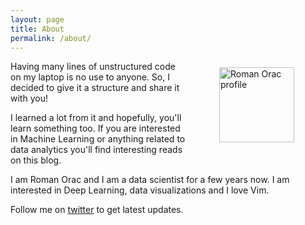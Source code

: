 ```yaml
---
layout: page
title: About
permalink: /about/
---
```


<img src="{{ site.url }}/assets/about_profile.png" 
     alt="Roman Orac profile" 
     style="width: 120px; margin:10px 50px"
     align="right"/>

Having many lines of unstructured code on my laptop is no use to anyone.
So, I decided to give it a structure and share it with you!

I learned a lot from it and hopefully, you'll learn something too. If you are interested in Machine Learning or anything related to
data analytics you'll find interesting reads on this blog.

I am Roman Orac and I am a data scientist for a few years now.
I am interested in Deep Learning, data visualizations and I love Vim.

Follow me on [twitter](https://twitter.com/romanorac) to get latest updates.
